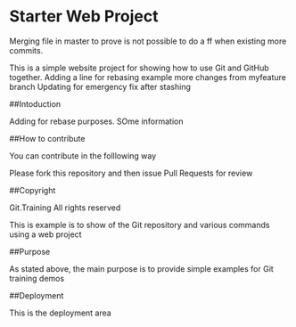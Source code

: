 # Starter Web Project

Merging file in master to prove is not possible to do a ff when existing more commits.

This is a simple website project for showing how to use Git and GitHub together.
Adding a line for rebasing example
more changes from myfeature branch
Updating for emergency fix after stashing

##Intoduction

Adding for rebase purposes.
SOme information

##How to contribute

You can contribute in the folllowing way

Please fork this repository and then issue Pull Requests for review 

##Copyright

Git.Training All rights reserved

This is example is to show of the Git repository and various commands
using a web project

##Purpose

As stated above, the main purpose is to provide simple examples for Git training demos

##Deployment

This is the deployment area

